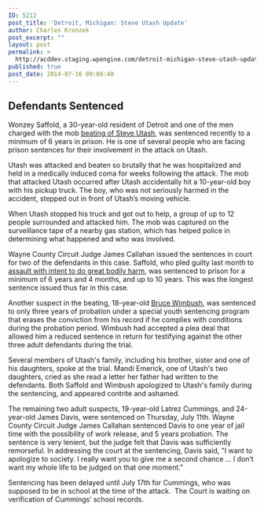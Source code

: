 ```yaml
---
ID: 5212
post_title: 'Detroit, Michigan: Steve Utash Update'
author: Charles Kronzek
post_excerpt: ""
layout: post
permalink: >
  http://acddev.staging.wpengine.com/detroit-michigan-steve-utash-update.html
published: true
post_date: 2014-07-16 09:08:40
---
```

<h2><b>Defendants Sentenced</b></h2>
Wonzey Saffold, a 30-year-old resident of Detroit and one of the men charged with the mob <a href="http://acddev.staging.wpengine.com/detroit-man-beaten-mob.html">beating of Steve Utash</a>, was sentenced recently to a minimum of 6 years in prison. He is one of several people who are facing prison sentences for their involvement in the attack on Utash.

Utash was attacked and beaten so brutally that he was hospitalized and held in a medically induced coma for weeks following the attack. The mob that attacked Utash occurred after Utash accidentally hit a 10-year-old boy with his pickup truck. The boy, who was not seriously harmed in the accident, stepped out in front of Utash’s moving vehicle.<!--more-->

When Utash stopped his truck and got out to help, a group of up to 12 people surrounded and attacked him. The mob was captured on the surveillance tape of a nearby gas station, which has helped police in determining what happened and who was involved.

Wayne County Circuit Judge James Callahan issued the sentences in court for two of the defendants in this case. Saffold, who pled guilty last month to <a href="http://acddev.staging.wpengine.com/assault-charges.html" target="_blank">assault with intent to do great bodily harm</a>, was sentenced to prison for a minimum of 6 years and 4 months, and up to 10 years. This was the longest sentence issued thus far in this case.

Another suspect in the beating, 18-year-old <a href="http://acddev.staging.wpengine.com/detroit-mob-beating-update.html">Bruce Wimbush</a>, was sentenced to only three years of probation under a special youth sentencing program that erases the conviction from his record if he complies with conditions during the probation period. Wimbush had accepted a plea deal that allowed him a reduced sentence in return for testifying against the other three adult defendants during the trial.

Several members of Utash's family, including his brother, sister and one of his daughters, spoke at the trial. Mandi Emerick, one of Utash's two daughters, cried as she read a letter her father had written to the defendants. Both Saffold and Wimbush apologized to Utash's family during the sentencing, and appeared contrite and ashamed.

The remaining two adult suspects, 19-year-old Latrez Cummings, and 24-year-old James Davis, were sentenced on Thursday, July 11th. Wayne County Circuit Judge James Callahan sentenced Davis to one year of jail time with the possibility of work release, and 5 years probation. The sentence is very lenient, but the judge felt that Davis was sufficiently remorseful. In addressing the court at the sentencing, Davis said, "I want to apologize to society. I really want you to give me a second chance ... I don’t want my whole life to be judged on that one moment."

Sentencing has been delayed until July 17th for Cummings, who was supposed to be in school at the time of the attack.  The Court is waiting on verification of Cummings’ school records.